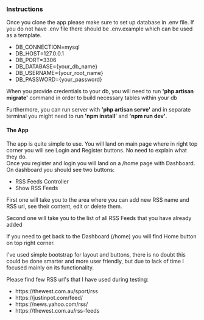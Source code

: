 <h3>Instructions</h3>
<p>Once you clone the app please make sure to set up database in .env file. If you do not have .env file there should be .env.example which can be used as a template.</p>
<ul>
<li>DB_CONNECTION=mysql</li>
<li>DB_HOST=127.0.0.1</li>
<li>DB_PORT=3306</li>
<li>DB_DATABASE={your_db_name}</li>
<li>DB_USERNAME={your_root_name}</li>
<li>DB_PASSWORD={your_password}</li>
</ul>
<p>When you provide credentials to your db, you will need to run <strong>'php artisan migrate'</strong> command in order to build necessary tables within your db</p>
<p>Furthermore, you can run server with <strong>'php artisan serve'</strong> and in separate terminal you might need to run <strong>'npm install'</strong> and <strong>'npm run dev'</strong>.</p>

<h4>The App</h4>
<p>The app is quite simple to use. You will land on main page where in right top corner you will see Login and Register buttons. No need to explain what they do.<br>
Once you register and login you will land on a /home page with Dashboard. On dashboard you should see two buttons:
</p>
<ul>
<li>RSS Feeds Controller</li>
<li>Show RSS Feeds</li>
</ul>
<p>First one will take you to the area where you can add new RSS name and RSS url, see their content, edit or delete them.</p>
<p>Second one will take you to the list of all RSS Feeds that you have already added</p>
<p>If you need to get back to the Dashboard (/home) you will find Home button on top right corner.</p>

<p>I've used simple bootstrap for layout and buttons, there is no doubt this could be done smarter and more user friendly, but due to lack of time I focused mainly on its functionality.</p>

<p>Please find few RSS url's that I have used during testing:</p>
<ul>
<li>https://thewest.com.au/sport/rss</li>
<li>https://justinpot.com/feed/</li>
<li>https://news.yahoo.com/rss/</li>
<li>https://thewest.com.au/rss-feeds</li>
</ul>